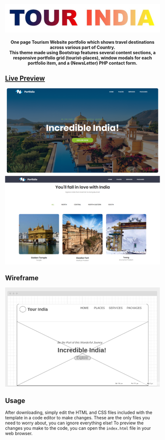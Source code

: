 <div align="center">
	<a href="https://mrjatinchauhan.github.io/tourindia.github.io/"><img src="./pictures/tour-india.jpg"></a>
	<h4>One page Tourism Website portfolio which shows travel destinations across various part of Country. <br>This theme made using Bootstrap features several content sections, a responsive portfolio grid (tourist-places), window modals for each portfolio item, and a (NewsLetter) PHP contact form.</h4>
</div>

## [Live Preview](https://mrjatinchauhan.github.io/tourindia.github.io/)
[![Tour India Preview](./pictures/welcoming-page.png)](https://mrjatinchauhan.github.io/tourindia.github.io/)
[![Glimpse Preview](./pictures/parts-glimpse.png)](https://mrjatinchauhan.github.io/tourindia.github.io/)

## Wireframe
![Tour India Wireframe](./pictures/wireframe-pc.png)

## Usage
After downloading, simply edit the HTML and CSS files included with the template in a code editor to make changes. These are the only files you need to worry about, you can ignore everything else! To preview the changes you make to the code, you can open the `index.html` file in your web browser.
